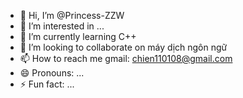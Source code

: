 - 👋 Hi, I’m @Princess-ZZW
- 👀 I’m interested in ...
- 🌱 I’m currently learning C++
- 💞️ I’m looking to collaborate on máy dịch ngôn ngữ
- 📫 How to reach me gmail: chien110108@gmail.com
- 😄 Pronouns: ...
- ⚡ Fun fact: ...

<!---
Princess-ZZW/Princess-ZZW is a ✨ special ✨ repository because its `README.md` (this file) appears on your GitHub profile.
You can click the Preview link to take a look at your changes.
--->
